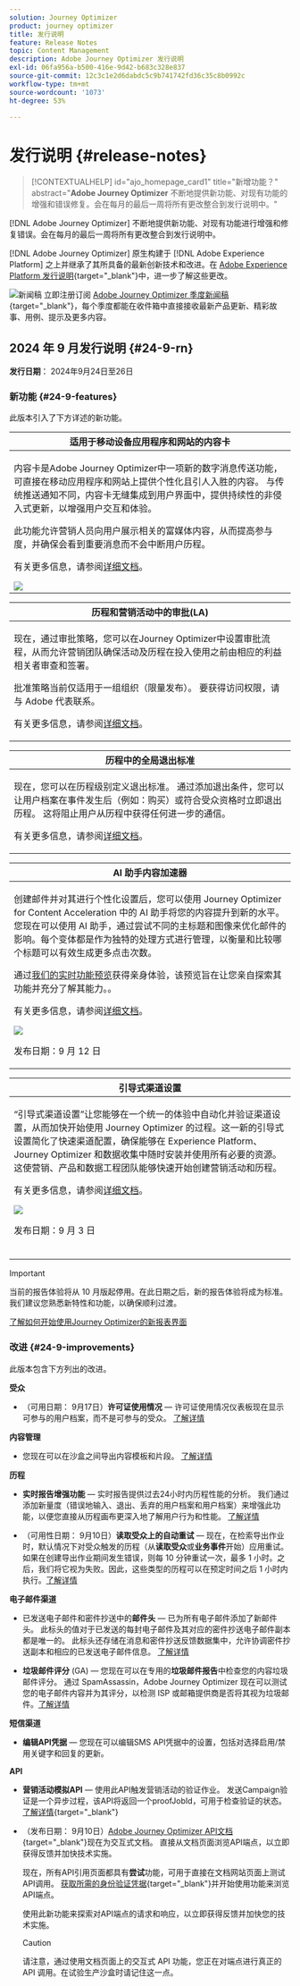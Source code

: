 ```yaml
---
solution: Journey Optimizer
product: journey optimizer
title: 发行说明
feature: Release Notes
topic: Content Management
description: Adobe Journey Optimizer 发行说明
exl-id: 06fa956a-b500-416e-9d42-b683c328e837
source-git-commit: 12c3c1e2d6dabdc5c9b741742fd36c35c8b0992c
workflow-type: tm+mt
source-wordcount: '1073'
ht-degree: 53%

---
```


# 发行说明 {#release-notes}

>[!CONTEXTUALHELP]
>id="ajo_homepage_card1"
>title="新增功能？"
>abstract="**Adobe Journey Optimizer** 不断地提供新功能、对现有功能的增强和错误修复。会在每月的最后一周将所有更改整合到发行说明中。"

[!DNL Adobe Journey Optimizer] 不断地提供新功能、对现有功能进行增强和修复错误。会在每月的最后一周将所有更改整合到发行说明中。

[!DNL Adobe Journey Optimizer] 原生构建于 [!DNL Adobe Experience Platform] 之上并继承了其所具备的最新创新技术和改进。在 [Adobe Experience Platform 发行说明](https://experienceleague.adobe.com/docs/experience-platform/release-notes/latest.html?lang=zh-Hans){target="_blank"}中，进一步了解这些更改。

![新闻稿](../assets/do-not-localize/nl-icon.png) 立即注册订阅 [Adobe Journey Optimizer 季度新闻稿](https://www.adobe.com/subscription/Adobe_Journey_Optimizer_NL.html){target="_blank"}，每个季度都能在收件箱中直接接收最新产品更新、精彩故事、用例、提示及更多内容。

## 2024 年 9 月发行说明 {#24-9-rn}

<!--
>[!CAUTION]
>
>**Early release notes below are subject to change without prior notice until the release date**. Links, screens and updated documentation are published at the release date.
>
-->

**发行日期**： 2024年9月24日至26日

### 新功能 {#24-9-features}

此版本引入了下方详述的新功能。

<table>
<thead>
<tr>
<th><strong>适用于移动设备应用程序和网站的内容卡</strong><br/></th>
</tr>
</thead>
<tbody>
<tr>
<td>
<p>内容卡是Adobe Journey Optimizer中一项新的数字消息传送功能，可直接在移动应用程序和网站上提供个性化且引人入胜的内容。 与传统推送通知不同，内容卡无缝集成到用户界面中，提供持续性的非侵入式更新，以增强用户交互和体验。</p>
<p>此功能允许营销人员向用户展示相关的富媒体内容，从而提高参与度，并确保会看到重要消息而不会中断用户历程。</p>
<p>有关更多信息，请参阅<a href="../content-card/get-started-content-card.md">详细文档</a>。</p>
<img src="assets/do-not-localize/content-card.gif"/>
</td>
</tr>
</tbody>
</table>

<table>
<thead>
<tr>
<th><strong>历程和营销活动中的审批(LA)</strong><br/></th>
</tr>
</thead>
<tbody>
<tr>
<td>
<p>现在，通过审批策略，您可以在Journey Optimizer中设置审批流程，从而允许营销团队确保活动及历程在投入使用之前由相应的利益相关者审查和签署。</p>
<p>批准策略当前仅适用于一组组织（限量发布）。 要获得访问权限，请与 Adobe 代表联系。</p>
<p>有关更多信息，请参阅<a href="../test-approve/gs-approval.md">详细文档</a>。</p>
</td>
</tr>
</tbody>
</table>

<!--<table>
<thead>
<tr>
<th><strong>Email Content Locking</strong><br/></th>
</tr>
</thead>
<tbody>
<tr>
<td>
<p>Journey Optimizer now allows you to lock content in email templates, either by locking the entire template or specific structures and component. This allows you to prevent unintentional edits or deletions, giving you greater control over template customization, and improving the efficiency and reliability of your email campaigns.</p>
<p>For more information, refer to the <a href="../content-management/gs-generative.md">detailed documentation</a>.</p>
<img src="assets/do-not-localize/gif-content-locking.gif">
</td>
</tr>
</tbody>
</table>-->

<table>
<thead>
<tr>
<th><strong>历程中的全局退出标准</strong><br/></th>
</tr>
</thead>
<tbody>
<tr>
<td>
<p>现在，您可以在历程级别定义退出标准。 通过添加退出条件，您可以让用户档案在事件发生后（例如：购买）或符合受众资格时立即退出历程。 这将阻止用户从历程中获得任何进一步的通信。</p>
<p>有关更多信息，请参阅<a href="../building-journeys/journey-properties.md">详细文档</a>。</p>
</td>
</tr>
</tbody>
</table>

<!--table>
<thead>
<tr>
<th><strong>Code-based experiences in journeys</strong><br/></th>
</tr>
</thead>
<tbody>
<tr>
<td>
<p>With the Code-based experience channel, Adobe Journey Optimizer allows you to do advanced personalization and testing for any of your inbound properties, enabling seamless delivery of tailored experiences across diverse touchpoints such as web apps, mobile apps, desktop apps, video consoles, TV connected devices, smart TVs, kiosks, ATMs, IoT devices, and more. The Code-based experience channel is now available in the journey canvas.</p>
<p>For more information, refer to the <a href="../code-based/get-started-code-based.md">detailed documentation</a>.</p>
</tr>
</tbody>
</table-->

<!--table>
<thead>
<tr>
<th><strong>Web experiences in journeys</strong><br/></th>
</tr>
</thead>
<tbody>
<tr>
<td>
<p>With the Web channel, Adobe Journey Optimizer allows you to personalize the web experience you deliver to your customers through inbound web journeys. The Web channel is now available in the journey canvas.</p>
<p>For more information, refer to the <a href="../web/get-started-web.md">detailed documentation</a>.</p>
</tr>
</tbody>
</table-->

<table>
<thead>
<tr>
<th><strong>AI 助手内容加速器 </strong><br/></th>
</tr>
</thead>
<tbody>
<tr>
<td>
<p>创建邮件并对其进行个性化设置后，您可以使用 Journey Optimizer for Content Acceleration 中的 AI 助手将您的内容提升到新的水平。您现在可以使用 AI 助手，通过尝试不同的主标题和图像来优化邮件的影响。每个变体都是作为独特的处理方式进行管理，以衡量和比较哪个标题可以有效生成更多点击次数。</p>
<p>通过<a href="https://experienceleague.adobe.com/zh-hans/apps/journey-optimizer/ai-assistant-content-accelerator">我们的实时功能预览</a>获得亲身体验，该预览旨在让您亲自探索其功能并充分了解其能力。</a>。</p>
<p>有关更多信息，请参阅<a href="../content-management/gs-generative.md">详细文档</a>。</p>
<img src="assets/do-not-localize/ai-content.gif"/>
<p>发布日期：9 月 12 日</p>
</td>
</tr>
</tbody>
</table>

<table>
<thead>
<tr>
<th><strong>引导式渠道设置</strong><br/></th>
</tr>
</thead>
<tbody>
<tr>
<td>
<p>“引导式渠道设置”让您能够在一个统一的体验中自动化并验证渠道设置，从而加快开始使用 Journey Optimizer 的过程。这一新的引导式设置简化了快速渠道配置，确保能够在 Experience Platform、Journey Optimizer 和数据收集中随时安装并使用所有必要的资源。这使营销、产品和数据工程团队能够快速开始创建营销活动和历程。</p>
<p>有关更多信息，请参阅<a href="../configuration/set-mobile-config.md">详细文档</a>。</p>
<img src="assets/do-not-localize/guided-setup.gif"/>
<p>发布日期：9 月 3 日</p>
</br>
</td>
</tr>
</tbody>
</table>

>[!IMPORTANT]
>
>当前的报告体验将从 10 月版起停用。在此日期之后，新的报告体验将成为标准。我们建议您熟悉新特性和功能，以确保顺利过渡。
>
> [了解如何开始使用Journey Optimizer的新报表界面](../reports/report-gs-cja.md)


### 改进 {#24-9-improvements}

此版本包含下方列出的改进。

**受众**

<!--* The use of audiences from custom upload (CSV file) is now available for use with Privacy and Security Shield add-on.-->
* （可用日期： 9月17日）**许可证使用情况** — 许可证使用情况仪表板现在显示可参与的用户档案，而不是可参与的受众。 [了解详情](../audience/license-usage.md)

**内容管理**

* 您现在可以在沙盒之间导出内容模板和片段。 [了解详情](../configuration/copy-objects-to-sandbox.md)

<!--**Data Governance**

* You can now apply data governance policies to Journey Optimizer channels, in addition to custom actions within journeys. This enhancement helps prevent the use of sensitive fields in communications by applying marketing actions directly within your channel configurations.    -->

<!--
**Conflict and priority management**

* **Priority score** - You can now assign a priority score to a campaign or a journey, ranging from 0 to 100. A higher number indicates a higher priority. When two campaigns or journeys use the same surface, Journey Optimizer will select the one with the highest priority score. If the campaigns have the same score, the campaign that was most recently modified will be chosen. Priority score is available for all inbound channels in campaigns, and for the in-app channel in journeys.    

* **View conflicts** - A new **View conflicts** button in journeys and campaigns now allows you to check whenever there's a possibility of overlap with other journeys or campaigns such as the start date, the targeted audience, or the selected channel configuration.
-->

**历程**

<!-- DOCAC-10977 * **Max number of Live journeys** - Journey Optimizer now has a guardrail of 500 live journeys on production sandboxes, instead of 100. The number of live journeys is visible in the journey canvas.-->

* **实时报告增强功能** — 实时报告提供过去24小时内历程性能的分析。 我们通过添加新量度（错误地输入、退出、丢弃的用户档案和用户档案）来增强此功能，以便您直接从历程画布更深入地了解用户行为和性能。 [了解详情](../building-journeys/report-journey.md)

<!-- DOCAC-10562* **Parameters in custom actions** - NULL and optional parameters are now supported in custom actions. [Learn more](../action/about-custom-action-configuration.md#define-the-message-parameters)-->

* （可用性日期： 9月10日）**读取受众上的自动重试** — 现在，在检索导出作业时，默认情况下对受众触发的历程（从&#x200B;**读取受众**&#x200B;或&#x200B;**业务事件**&#x200B;开始）应用重试。 如果在创建导出作业期间发生错误，则每 10 分钟重试一次，最多 1 小时。之后，我们将它视为失败。因此，这些类型的历程可以在预定时间之后 1 小时内执行。[了解详情](../building-journeys/read-audience.md#retries)

**电子邮件渠道**

* 已发送电子邮件和密件抄送中的&#x200B;**邮件头** — 已为所有电子邮件添加了新邮件头。 此标头的值对于已发送的每封电子邮件及其对应的密件抄送电子邮件副本都是唯一的。 此标头还存储在消息和密件抄送反馈数据集中，允许协调密件抄送副本和相应的已发送电子邮件信息。 [了解详情](../configuration/archiving-support.md#bcc-header)

* **垃圾邮件评分** (GA) — 您现在可以在专用的&#x200B;**垃圾邮件报告**&#x200B;中检查您的内容垃圾邮件评分。 通过 SpamAssassin，Adobe Journey Optimizer 现在可以测试您的电子邮件内容并为其评分，以检测 ISP 或邮箱提供商是否将其视为垃圾邮件。[了解详情](../content-management/spam-report.md)

**短信渠道**

* **编辑API凭据** — 您现在可以编辑SMS API凭据中的设置，包括对选择启用/禁用关键字和回复的更新。

**API**

* **营销活动模拟API** — 使用此API触发营销活动的验证作业。 发送Campaign验证是一个异步过程，该API将返回一个proofJobId，可用于检查验证的状态。 [了解详情](https://developer.adobe.com/journey-optimizer-apis/references/simulations/){target="_blank"}

* （发布日期： 9月10日）[Adobe Journey Optimizer API文档](https://developer.adobe.com/journey-optimizer-apis/references/simulations/){target="_blank"}现在为交互式文档。 直接从文档页面浏览API端点，以立即获得反馈并加快技术实施。


  现在，所有API引用页面都具有&#x200B;**尝试**&#x200B;功能，可用于直接在文档网站页面上测试API调用。 [获取所需的身份验证凭据](https://developer.adobe.com/journey-optimizer-apis/references/authentication/){target="_blank"}并开始使用功能来浏览API端点。

  使用此新功能来探索对API端点的请求和响应，以立即获得反馈并加快您的技术实施。

  >[!CAUTION]
  >
  >请注意，通过使用文档页面上的交互式 API 功能，您正在对端点进行真正的 API 调用。在试验生产沙盒时请记住这一点。
